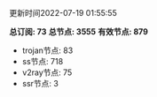 更新时间2022-07-19 01:55:55

**总订阅: 73**
**总节点: 3555**
**有效节点: 879**
- trojan节点: 83
- ss节点: 718
- v2ray节点: 75
- ssr节点: 3
